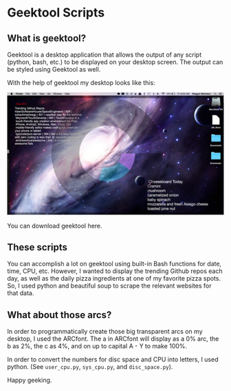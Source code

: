 # Geektool Scripts  

## What is geektool?
Geektool is a desktop application that allows the output of any script (python, bash, etc.) to be displayed on your desktop screen. The output can be styled using Geektool as well. 

With the help of geektool my desktop looks like this:

![my desktop](desktop.png)

You can download geektool here.

## These scripts

You can accomplish a lot on geektool using built-in Bash functions for date, time, CPU, etc. However, I wanted to display the trending Github repos each day, as well as the daily pizza ingredients at one of my favorite pizza spots. So, I used python and beautiful soup to scrape the relevant websites for that data.

## What about those arcs?

In order to programmatically create those big transparent arcs on my desktop, I used the ARCfont. The a in ARCfont will display as a 0% arc, the b as 2%, the c as 4%, and on up to capital A - Y to make 100%.

In order to convert the numbers for disc space and CPU into letters, I used python. (See `user_cpu.py`, `sys_cpu.py`, and `disc_space.py`).

Happy geeking.
